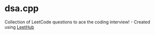# dsa.cpp
Collection of LeetCode questions to ace the coding interview! - Created using [LeetHub](https://github.com/QasimWani/LeetHub)
